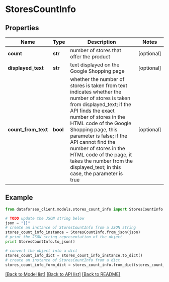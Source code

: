 # StoresCountInfo


## Properties

Name | Type | Description | Notes
------------ | ------------- | ------------- | -------------
**count** | **str** | number of stores that offer the product | [optional] 
**displayed_text** | **str** | text displayed on the Google Shopping page | [optional] 
**count_from_text** | **bool** | whether the number of stores is taken from text indicates whether the number of stores is taken from displayed_text; if the API finds the exact number of stores in the HTML code of the Google Shopping page, this parameter is false; if the API cannot find the number of stores in the HTML code of the page, it takes the number from the displayed_text; in this case, the parameter is true | [optional] 

## Example

```python
from dataforseo_client.models.stores_count_info import StoresCountInfo

# TODO update the JSON string below
json = "{}"
# create an instance of StoresCountInfo from a JSON string
stores_count_info_instance = StoresCountInfo.from_json(json)
# print the JSON string representation of the object
print StoresCountInfo.to_json()

# convert the object into a dict
stores_count_info_dict = stores_count_info_instance.to_dict()
# create an instance of StoresCountInfo from a dict
stores_count_info_form_dict = stores_count_info.from_dict(stores_count_info_dict)
```
[[Back to Model list]](../README.md#documentation-for-models) [[Back to API list]](../README.md#documentation-for-api-endpoints) [[Back to README]](../README.md)


